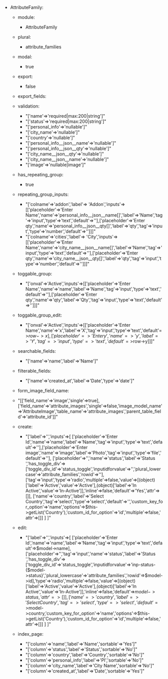 - AttributeFamily:
  - module: 
    - AttributeFamily
  - plural:
    - attribute_families
  - modal:
    - true
  - export:
    - false
  - export_fields:
  - validation:
    - "['name'=>'required|max:200|string']"
    - "['status'=>'required|max:200|string']"
    - "['personal_info'=>'nullable']"
    - "['city_name'=>'nullable']"
    - "['country'=>'nullable']"
    - "['personal_info__json__name'=>'nullable']"
    - "['personal_info__json__qty'=>'nullable']"
    - "['city_name__json__qty'=>'nullable']"
    - "['city_name__json__name'=>'nullable']"
    - "['image'=>'nullable|image']"
  - has_repeating_group:
    - true
  - repeating_group_inputs:
    - "['colname'=>'addon','label'=> 'Addon','inputs'=>[['placeholder'=>'Enter Name','name'=>'personal_info__json__name[]','label'=>'Name','tag'=>'input','type'=>'text','default'=>''],['placeholder'=>'Enter qty','name'=>'personal_info__json__qty[]','label'=>'qty','tag'=>'input','type'=>'number','default'=>'']]]"
    - "['colname'=>'cities','label'=> 'City','inputs'=>[['placeholder'=>'Enter Name','name'=>'city_name__json__name[]','label'=>'Name','tag'=>'input','type'=>'text','default'=>''],['placeholder'=>'Enter qty','name'=>'city_name__json__qty[]','label'=>'qty','tag'=>'input','type'=>'number','default'=>'']]]"
  - toggable_group:
    - "['onval'=>'Active','inputs'=>[['placeholder'=>'Enter Name','name'=>'name','label'=>'Name','tag'=>'input','type'=>'text','default'=>''],['placeholder'=>'Enter qty','name'=>'qty','label'=>'Qty','tag'=>'input','type'=>'text','default'=>'']]]"
  
  - toggable_group_edit:
    - "['onval'=>'Active','inputs'=>[['placeholder'=>'Enter Name','name'=>'x','label'=>'X','tag'=>'input','type'=>'text','default'=>$row->x],['placeholder'=>'Enter y','name'=>'y','label'=>'Y','tag'=>'input','type'=>'text','default'=>$row->y]]]"
  
  - searchable_fields:
    - "['name'=>'name','label'=>'Name']"
           
  - filterable_fields:
    - "['name'=>'created_at','label'=>'Date','type'=>'date']"
    
  - form_image_field_name:
   - "[['field_name'=>'image','single'=>true],['field_name'=>'attribute_images','single'=>false,'image_model_name'=>'AttributeImage','table_name'=>'attribute_images','parent_table_field'=>'attribute_id']]"
  
  - create:
    - "['label'=>'','inputs'=>[ ['placeholder'=>'Enter Id','name'=>'name','label'=>'Name','tag'=>'input','type'=>'text','default'=>''],['placeholder'=>'Enter image','name'=>'image','label'=>'Photo','tag'=>'input','type'=>'file','default'=>''], ['placeholder'=>'','name'=>'status','label'=>'Status ','has_toggle_div'=>['toggle_div_id'=>'status_toggle','inputidforvalue'=>'','plural_lowercase'=>'attribute_families','rowid'=>''],['tag'=>'input','type'=>'radio','multiple'=>false,'value'=>[(object)['label'=>'Active','value'=>'Active'],(object)['label'=>'In Active','value'=>'In-Active']],'inline'=>false,'default'=>'Yes','attr'=>[]], ['name'=>'country','label'=>'Select Country','tag'=>'select','type'=>'select','default'=>'','custom_key_for_option'=>'name','options'=>$this->getList('Country'),'custom_id_for_option'=>'id','multiple'=>false,'attr'=>[]] ] ]"
               
  - edit:
    - "['label'=>'','inputs'=>[ ['placeholder'=>'Enter Id','name'=>'name','label'=>'Name','tag'=>'input','type'=>'text','default'=>$model->name], ['placeholder'=>'','tag'=>'input','name'=>'status','label'=>'Status ','has_toggle_div'=>['toggle_div_id'=>'status_toggle','inputidforvalue'=>'inp-status-{$model->status}','plural_lowercase'=>'attribute_families','rowid'=>$model->id],'type'=>'radio','multiple'=>false,'value'=>[(object)['label'=>'Active','value'=>'Active'],(object)['label'=>'In Active','value'=>'In-Active']],'inline'=>false,'default'=>$model->status,'attr'=>[]], ['name'=>'country','label'=>'Select Country','tag'=>'select','type'=>'select','default'=>$model->country,'custom_key_for_option'=>'name','options'=>$this->getList('Country'),'custom_id_for_option'=>'id','multiple'=>false,'attr'=>[]] ] ]"
               
  - index_page:
    - "['column'=>'name','label'=>'Name','sortable'=>'Yes']"
    - "['column'=>'status','label'=>'Status','sortable'=>'No']"
    - "['column'=>'country','label'=>'Country','sortable'=>'No']"
    - "['column'=>'personal_info','label'=>'PI','sortable'=>'No']"
    - "['column'=>'city_name','label'=>'City Name','sortable'=>'No']"
    - "['column'=>'created_at','label'=>'Date','sortable'=>'Yes']"

     